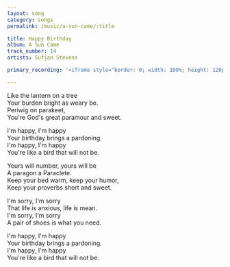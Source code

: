 ```yaml
---
layout: song
category: songs
permalink: /music/a-sun-came/:title

title: Happy Birthday
album: A Sun Came
track_number: 14
artists: Sufjan Stevens

primary_recording: '<iframe style="border: 0; width: 100%; height: 120px;" src="http://bandcamp.com/EmbeddedPlayer/album=832878843/size=large/bgcol=333333/linkcol=ffffff/tracklist=false/artwork=none/track=1710738233/transparent=true/" seamless><a href="http://music.sufjan.com/album/a-sun-came">A Sun Came by Sufjan Stevens</a></iframe>'

---
```


Like the lantern on a tree <br>
Your burden bright as weary be. <br>
Periwig on parakeet, <br>
You're God's great paramour and sweet.

I'm happy, I'm happy <br>
Your birthday brings a pardoning. <br>
I'm happy, I'm happy <br>
You're like a bird that will not be.

Yours will number, yours will be <br>
A paragon a Paraclete. <br>
Keep your bed warm, keep your humor, <br>
Keep your proverbs short and sweet.

I'm sorry, I'm sorry <br>
That life is anxious, life is mean. <br>
I'm sorry, I'm sorry <br>
A pair of shoes is what you need.

I'm happy, I'm happy <br>
Your birthday brings a pardoning. <br>
I'm happy, I'm happy <br>
You're like a bird that will not be.